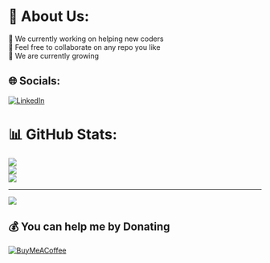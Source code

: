 # 💫 About Us:
🔭 We currently working on helping new coders <br>👯 Feel free to collaborate on any repo you like<br>🌱 We are currently growing


## 🌐 Socials:
[![LinkedIn](https://img.shields.io/badge/LinkedIn-%230077B5.svg?logo=linkedin&logoColor=white)](https://linkedin.com/in/https://www.linkedin.com/company/theopenedgecommunity/) 
# 📊 GitHub Stats:
![](https://github-readme-stats.vercel.app/api?username=theopenedge&theme=dark&hide_border=false&include_all_commits=false&count_private=false)<br/>
![](https://github-readme-streak-stats.herokuapp.com/?user=theopenedge&theme=dark&hide_border=false)<br/>
![](https://github-readme-stats.vercel.app/api/top-langs/?username=theopenedge&theme=dark&hide_border=false&include_all_commits=false&count_private=false&layout=compact)

---
[![](https://visitcount.itsvg.in/api?id=theopenedge&icon=0&color=0)](https://visitcount.itsvg.in)

  ## 💰 You can help me by Donating
  [![BuyMeACoffee](https://img.shields.io/badge/Buy%20Me%20a%20Coffee-ffdd00?style=for-the-badge&logo=buy-me-a-coffee&logoColor=black)](https://buymeacoffee.com/https://www.buymeacoffee.com/theopenedge) 

  
